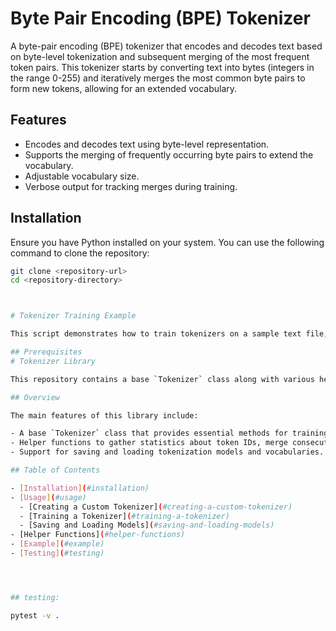 # Byte Pair Encoding (BPE) Tokenizer

A byte-pair encoding (BPE) tokenizer that encodes and decodes text based on byte-level tokenization and subsequent merging of the most frequent token pairs. This tokenizer starts by converting text into bytes (integers in the range 0-255) and iteratively merges the most common byte pairs to form new tokens, allowing for an extended vocabulary.

## Features

- Encodes and decodes text using byte-level representation.
- Supports the merging of frequently occurring byte pairs to extend the vocabulary.
- Adjustable vocabulary size.
- Verbose output for tracking merges during training.

## Installation

Ensure you have Python installed on your system. You can use the following command to clone the repository:

```bash
git clone <repository-url>
cd <repository-directory>



# Tokenizer Training Example

This script demonstrates how to train tokenizers on a sample text file, specifically using the `BasicTokenizer` class. The training process will create a vocabulary of 512 tokens based on byte pair encoding (BPE). The entire operation typically runs in around 25 seconds on a standard laptop.

## Prerequisites
# Tokenizer Library

This repository contains a base `Tokenizer` class along with various helper functions to facilitate text tokenization. The library is designed to provide an extensible foundation for building specific tokenizers and includes functionalities for training vocabularies, encoding, decoding, and saving/loading models.

## Overview

The main features of this library include:

- A base `Tokenizer` class that provides essential methods for training and managing tokenization.
- Helper functions to gather statistics about token IDs, merge consecutive token pairs, and handle control characters.
- Support for saving and loading tokenization models and vocabularies.

## Table of Contents

- [Installation](#installation)
- [Usage](#usage)
  - [Creating a Custom Tokenizer](#creating-a-custom-tokenizer)
  - [Training a Tokenizer](#training-a-tokenizer)
  - [Saving and Loading Models](#saving-and-loading-models)
- [Helper Functions](#helper-functions)
- [Example](#example)
- [Testing](#testing)




## testing:

pytest -v .
```
